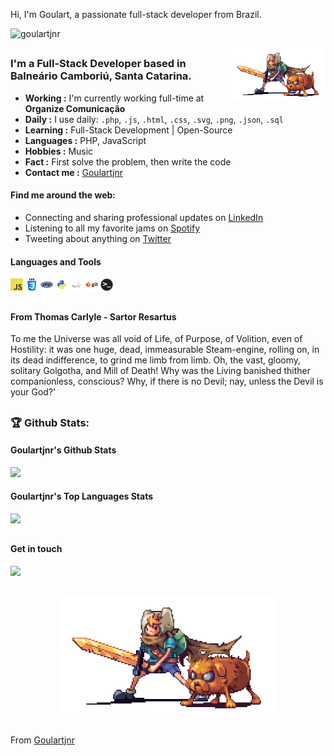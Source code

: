 Hi, I'm Goulart, a passionate full-stack developer from Brazil. 
<p align="left"> <img src="https://komarev.com/ghpvc/?username=goulartjnr" alt="goulartjnr" /> </p>

<p align="right"> <img width="30%" align="right" alt="Github" src="https://github.com/GoulartJnr/goulartjnr/blob/main/preview.gif" /> </p>

##

### I'm a Full-Stack Developer based in Balneário Camboriú, Santa Catarina.

-  **Working :** I'm currently working full-time at **Organize Comunicação**
-  **Daily :** I use daily: `.php`, `.js`, `.html`, `.css`, `.svg`, `.png`, `.json`, `.sql`
-  **Learning :** Full-Stack Development | Open-Source
-  **Languages :** PHP, JavaScript
-  **Hobbies :** Music
-  **Fact :** First solve the problem, then write the code
-  **Contact me :** [Goulartjnr](mailto:goulartjnr@gmail.com)

#### Find me around the web:
- Connecting and sharing professional updates on <a href="https://www.linkedin.com/in/goulartjnr/">LinkedIn</a>
- Listening to all my favorite jams on <a href="https://open.spotify.com/user/wq60zdu025g33du8t77k21xmb">Spotify</a>
- Tweeting about anything on <a href="https://twitter.com/goulartjnr/">Twitter</a>

#### Languages and Tools

<code><img height="20" src="https://raw.githubusercontent.com/github/explore/80688e429a7d4ef2fca1e82350fe8e3517d3494d/topics/javascript/javascript.png"></code>
<code><img height="20" src="https://raw.githubusercontent.com/github/explore/80688e429a7d4ef2fca1e82350fe8e3517d3494d/topics/css/css.png"></code>
<code><img height="20" src="https://raw.githubusercontent.com/github/explore/80688e429a7d4ef2fca1e82350fe8e3517d3494d/topics/php/php.png"></code>
<code><img height="20" src="https://raw.githubusercontent.com/github/explore/80688e429a7d4ef2fca1e82350fe8e3517d3494d/topics/python/python.png"></code>
<code><img height="20" src="https://raw.githubusercontent.com/github/explore/80688e429a7d4ef2fca1e82350fe8e3517d3494d/topics/mysql/mysql.png"></code>
<code><img height="20" src="https://raw.githubusercontent.com/github/explore/80688e429a7d4ef2fca1e82350fe8e3517d3494d/topics/git/git.png"></code>
<code><img height="20" src="https://raw.githubusercontent.com/github/explore/80688e429a7d4ef2fca1e82350fe8e3517d3494d/topics/terminal/terminal.png"></code>

##

#### From Thomas Carlyle - Sartor Resartus
<sam>To me the Universe was all void of Life, of Purpose, of Volition, even of Hostility: it was one huge, dead, immeasurable Steam-engine, rolling on, in its dead indifference, to grind me limb from limb. Oh, the vast, gloomy, solitary Golgotha, and Mill of Death! Why was the Living banished thither companionless, conscious? Why, if there is no Devil; nay, unless the Devil is your God?'</sam>

##
### 🏆 Github Stats:

#### Goulartjnr's Github Stats
<img src="https://github-readme-stats.vercel.app/api?username=goulartjnr&hide=stars&show_icons=true&hide_border=true&theme=default&hide_title=0" width="500"/>

#### Goulartjnr's Top Languages Stats
<img src="https://github-readme-stats.vercel.app/api/top-langs/?username=goulartjnr&hide=smalltalk&theme=buefy&layout=compact&hide_border=true&hide_title=0" width="500"/>

##

#### Get in touch

<a href="https://www.twitter.com/goulartjnr/"><img src="https://img.shields.io/badge/twitter%20@goulartjnr-0D95E8?style=for-the-badge&logo=twitter&logoColor=white"/></a>

##

<p align="center">
  <img src="https://github.com/GoulartJnr/goulartjnr/blob/main/preview.gif" width="350" />
</p>

##

From [Goulartjnr](https://github.com/Goulartjnr)

